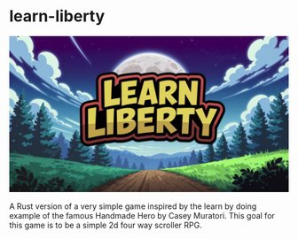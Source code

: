 # learn-liberty

<div align="center">
  <img src="assets/images/Learn-Liberty-Banner.jpg" alt="Learn Liberty Banner" width="512">
</div>

A Rust version of a very simple game inspired by the learn by doing example of the famous Handmade Hero by Casey Muratori. This goal for this game is to be a simple 2d four way scroller RPG.
